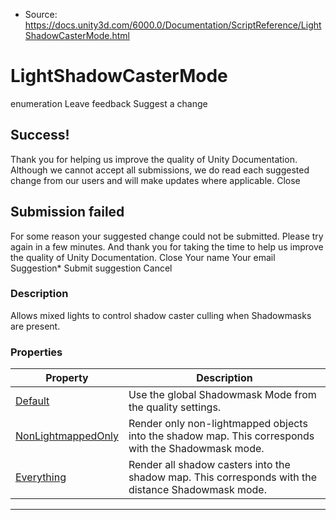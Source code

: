 * Source: https://docs.unity3d.com/6000.0/Documentation/ScriptReference/LightShadowCasterMode.html

# LightShadowCasterMode
enumeration
Leave feedback
Suggest a change
## Success!
Thank you for helping us improve the quality of Unity Documentation. Although we cannot accept all submissions, we do read each suggested change from our users and will make updates where applicable.
Close
## Submission failed
For some reason your suggested change could not be submitted. Please <a>try again</a> in a few minutes. And thank you for taking the time to help us improve the quality of Unity Documentation.
Close
Your name Your email Suggestion* Submit suggestion
Cancel
### Description
Allows mixed lights to control shadow caster culling when Shadowmasks are present.
### Properties
Property | Description  
---|---  
[Default](https://docs.unity3d.com/6000.0/Documentation/ScriptReference/LightShadowCasterMode.Default.html) | Use the global Shadowmask Mode from the quality settings.  
[NonLightmappedOnly](https://docs.unity3d.com/6000.0/Documentation/ScriptReference/LightShadowCasterMode.NonLightmappedOnly.html) | Render only non-lightmapped objects into the shadow map. This corresponds with the Shadowmask mode.  
[Everything](https://docs.unity3d.com/6000.0/Documentation/ScriptReference/LightShadowCasterMode.Everything.html) | Render all shadow casters into the shadow map. This corresponds with the distance Shadowmask mode.  
* * *
